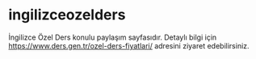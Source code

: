 # ingilizceozelders
İngilizce Özel Ders konulu paylaşım sayfasıdır.
Detaylı bilgi için https://www.ders.gen.tr/ozel-ders-fiyatlari/ adresini ziyaret edebilirsiniz.
